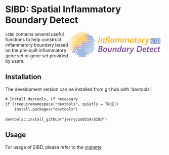 # SIBD: Spatial Inflammatory Boundary Detect     

<img src="https://github.com/jerryzuo0214/SIBD/blob/master/Icon_SIBD.png" width="300" align="right"/>

`SIBD` contains several useful functions to help construct inflammatory boundary based on the pre-built inflammatory gene set or gene set provided by users. 

## Installation

The development version can be installed from git hub with 'devtools'.

```         
# Install devtools, if necessary
if (!requireNamespace("devtools", quietly = TRUE))
    install.packages("devtools")

devtools::install_github("jerryzuo0214/SIBD")
```

## Usage

For usage of SIBD, please refer to the [vignette](doc/my-vignette.pdf)
